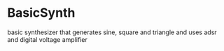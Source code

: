 # BasicSynth
basic synthesizer that generates sine, square and triangle and uses adsr and digital voltage amplifier
